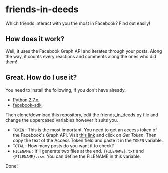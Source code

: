 # friends-in-deeds
Which friends interact with you the most in Facebook? Find out easily!

## How does it work?
Well, it uses the Facebook Graph API and iterates through your posts. Along the way, it counts every reactions and comments along the ones who did them!

## Great. How do I use it?
You need to install the following, if you don't have already.
* [Python 2.7.x.](https://www.python.org/downloads/)
* [facebook-sdk](https://facebook-sdk.readthedocs.io/en/latest/install.html)

Then clone/download this repository, edit the friends_in_deeds.py file and change the uppercased variables however it suits you.
* `TOKEN` : This is the most important. You need to get an access token of the Facebook's Graph API. Visit [this link](https://developers.facebook.com/tools/explorer/) and click on *Get Token*. Then copy the text of the Access Token field and paste it in the `TOKEN` variable.
* `TOTAL` : How many posts do you want it to check?
* `FILENAME` : It'll generate two files at the end. `{FILENAME}.txt` and `{FILENAME}.csv`. You can define the FILENAME in this variable.

Done! 
